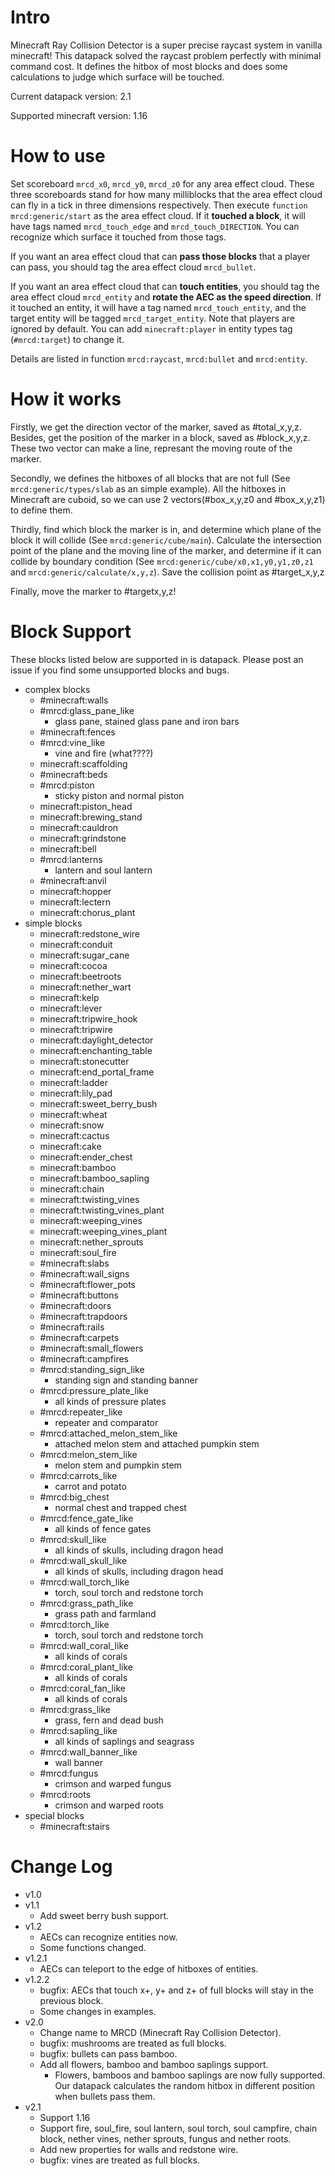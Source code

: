 # Intro
Minecraft Ray Collision Detector is a super precise raycast system in vanilla minecraft! This datapack solved the raycast problem perfectly with minimal command cost. It defines the hitbox of most blocks and does some calculations to judge which surface will be touched. 

Current datapack version: 2.1

Supported minecraft version: 1.16

# How to use
Set scoreboard `mrcd_x0`, `mrcd_y0`, `mrcd_z0` for any area effect cloud. These three scoreboards stand for how many milliblocks that the area effect cloud can fly in a tick in three dimensions respectively. Then execute `function mrcd:generic/start` as the area effect cloud. If it **touched a block**, it will have tags named `mrcd_touch_edge` and `mrcd_touch_DIRECTION`. You can recognize which surface it touched from those tags.

If you want an area effect cloud that can **pass those blocks** that a player can pass, you should tag the area effect cloud `mrcd_bullet`.

If you want an area effect cloud that can **touch entities**, you should tag the area effect cloud `mrcd_entity` and **rotate the AEC as the speed direction**. If it touched an entity, it will have a tag named `mrcd_touch_entity`, and the target entity will be tagged `mrcd_target_entity`. Note that players are ignored by default. You can add `minecraft:player` in entity types tag (`#mrcd:target`) to change it.

Details are listed in function `mrcd:raycast`, `mrcd:bullet` and `mrcd:entity`. 

# How it works
Firstly, we get the direction vector of the marker, saved as #total_x,y,z. Besides, get the position of the marker in a block, saved as #block_x,y,z. These two vector can make a line, represant the moving route of the marker.

Secondly, we defines the hitboxes of all blocks that are not full (See `mrcd:generic/types/slab` as an simple example). All the hitboxes in Minecraft are cuboid, so we can use 2 vectors(#box_x,y,z0 and #box_x,y,z1) to define them. 

Thirdly, find which block the marker is in, and determine which plane of the block it will collide (See `mrcd:generic/cube/main`). Calculate the intersection point of the plane and the moving line of the marker, and determine if it can collide by boundary condition (See `mrcd:generic/cube/x0,x1,y0,y1,z0,z1` and `mrcd:generic/calculate/x,y,z`). Save the collision point as #target_x,y,z

Finally, move the marker to #targetx,y,z!

# Block Support

These blocks listed below are supported in is datapack. Please post an issue if you find some unsupported blocks and bugs.


* complex blocks
    * #minecraft:walls
    * #mrcd:glass_pane_like
        * glass pane, stained glass pane and iron bars
    * #minecraft:fences
    * #mrcd:vine_like
        * vine and fire (what????)
    * minecraft:scaffolding
    * #minecraft:beds
    * #mrcd:piston
        * sticky piston and normal piston
    * minecraft:piston_head
    * minecraft:brewing_stand
    * minecraft:cauldron
    * minecraft:grindstone
    * minecraft:bell
    * #mrcd:lanterns
        * lantern and soul lantern
    * #minecraft:anvil
    * minecraft:hopper
    * minecraft:lectern
    * minecraft:chorus_plant
* simple blocks
    * minecraft:redstone_wire
    * minecraft:conduit
    * minecraft:sugar_cane
    * minecraft:cocoa
    * minecraft:beetroots
    * minecraft:nether_wart
    * minecraft:kelp
    * minecraft:lever
    * minecraft:tripwire_hook
    * minecraft:tripwire
    * minecraft:daylight_detector
    * minecraft:enchanting_table
    * minecraft:stonecutter
    * minecraft:end_portal_frame
    * minecraft:ladder
    * minecraft:lily_pad
    * minecraft:sweet_berry_bush
    * minecraft:wheat
    * minecraft:snow
    * minecraft:cactus
    * minecraft:cake
    * minecraft:ender_chest
    * minecraft:bamboo
    * minecraft:bamboo_sapling
    * minecraft:chain
    * minecraft:twisting_vines
    * minecraft:twisting_vines_plant
    * minecraft:weeping_vines
    * minecraft:weeping_vines_plant
    * minecraft:nether_sprouts
    * minecraft:soul_fire
    * #minecraft:slabs
    * #minecraft:wall_signs
    * #minecraft:flower_pots
    * #minecraft:buttons
    * #minecraft:doors
    * #minecraft:trapdoors
    * #minecraft:rails
    * #minecraft:carpets
    * #minecraft:small_flowers
    * #minecraft:campfires
    * #mrcd:standing_sign_like
        * standing sign and standing banner
    * #mrcd:pressure_plate_like
        * all kinds of pressure plates
    * #mrcd:repeater_like
        * repeater and comparator
    * #mrcd:attached_melon_stem_like
        * attached melon stem and attached pumpkin stem
    * #mrcd:melon_stem_like
        * melon stem and pumpkin stem
    * #mrcd:carrots_like
        * carrot and potato
    * #mrcd:big_chest
        * normal chest and trapped chest
    * #mrcd:fence_gate_like
        * all kinds of fence gates
    * #mrcd:skull_like
        * all kinds of skulls, including dragon head
    * #mrcd:wall_skull_like
        * all kinds of skulls, including dragon head
    * #mrcd:wall_torch_like
        * torch, soul torch and redstone torch
    * #mrcd:grass_path_like
        * grass path and farmland
    * #mrcd:torch_like
        * torch, soul torch and redstone torch
    * #mrcd:wall_coral_like
        * all kinds of corals
    * #mrcd:coral_plant_like
        * all kinds of corals
    * #mrcd:coral_fan_like
        * all kinds of corals
    * #mrcd:grass_like
        * grass, fern and dead bush
    * #mrcd:sapling_like
        * all kinds of saplings and seagrass
    * #mrcd:wall_banner_like
        * wall banner
    * #mrcd:fungus
        * crimson and warped fungus
    * #mrcd:roots
        * crimson and warped roots
* special blocks
    * #minecraft:stairs


# Change Log

* v1.0
* v1.1
    * Add sweet berry bush support.
* v1.2
    * AECs can recognize entities now.
    * Some functions changed.
* v1.2.1
    * AECs can teleport to the edge of hitboxes of entities.
* v1.2.2
    * bugfix: AECs that touch x+, y+ and z+ of full blocks will stay in the previous block.
    * Some changes in examples.
* v2.0
    * Change name to MRCD (Minecraft Ray Collision Detector).
    * bugfix: mushrooms are treated as full blocks.
    * bugfix: bullets can pass bamboo.
    * Add all flowers, bamboo and bamboo saplings support.
        * Flowers, bamboos and bamboo saplings are now fully supported. Our datapack calculates the random hitbox in different position when bullets pass them.
* v2.1
    * Support 1.16
    * Support fire, soul_fire, soul lantern, soul torch, soul campfire, chain block, nether vines, nether sprouts, fungus and nether roots.
    * Add new properties for walls and redstone wire.
    * bugfix: vines are treated as full blocks.